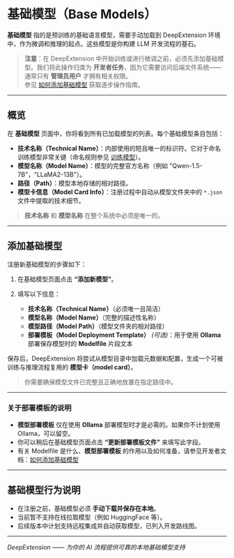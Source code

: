# 基础模型（Base Models）

**基础模型** 指的是预训练的基础语言模型，需要手动加载到 DeepExtension 环境中，作为微调和推理的起点。这些模型是你构建 LLM 开发流程的基石。

> **注意**：在 DeepExtension 中开始训练或进行微调之前，必须先添加基础模型。我们将此操作归类为 **开发者任务**，因为它需要访问后端文件系统——通常只有 **管理员用户** 才拥有相关权限。  
> 参见 [如何添加基础模型](../../developer/how-to-add-base-models.zh.md) 获取逐步操作指南。

---

## 概览

在 **基础模型** 页面中，你将看到所有已加载模型的列表。每个基础模型条目包括：

- **技术名称（Technical Name）**：内部使用的短且唯一的标识符。它对于命名训练模型非常关键（命名规则参见 [训练模型](trained-models.zh.md)）。
- **模型名称（Model Name）**：模型的完整官方名称（例如 "Qwen-1.5-7B"，"LLaMA2-13B"）。
- **路径（Path）**：模型本地存储的相对路径。
- **模型卡信息（Model Card Info）**：注册过程中自动从模型文件夹中的 `*.json` 文件中提取的技术细节。

> **技术名称** 和 **模型名称** 在整个系统中必须是唯一的。

---

## 添加基础模型

注册新基础模型的步骤如下：

1. 在基础模型页面点击 **“添加新模型”**。
2. 填写以下信息：

    - **技术名称（Technical Name）**（必须唯一且简洁）
    - **模型名称（Model Name）**（完整的描述性名称）
    - **模型路径（Model Path）**（模型文件夹的相对路径）
    - **部署模板（Model Deployment Template）** *(可选)*：用于使用 **Ollama** 部署保存模型时的 **Modelfile** 片段文本

保存后，DeepExtension 将尝试从模型目录中加载元数据和配置，生成一个可被训练与推理流程复用的 **模型卡（model card）**。

> 你需要确保模型文件已完整且正确地放置在指定路径中。

---

### 关于部署模板的说明

- **模型部署模板** 仅在使用 **Ollama** 部署模型时才是必需的。如果你不计划使用 Ollama，可以留空。
- 你可以稍后在基础模型页面点击 **“更新部署模板文件”** 来填写此字段。
- 有关 Modelfile 是什么、**模型部署模板** 的作用以及如何准备，请参见开发者文档：[如何添加基础模型](../../developer/how-to-add-base-models.zh.md)

---

## 基础模型行为说明

- 在注册之前，基础模型必须 **手动下载并保存在本地**。
- 当前暂不支持在线拉取模型（例如 HuggingFace 等）。
- 后续版本中计划支持远程集成并自动获取模型，已列入开发路线图。

---

*DeepExtension —— 为你的 AI 流程提供可靠的本地基础模型支持*
